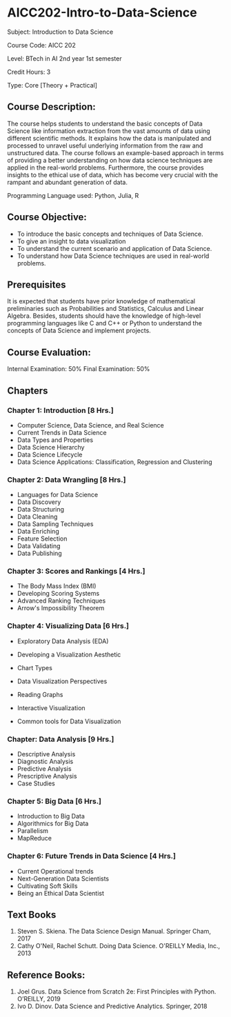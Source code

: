 # AICC202-Intro-to-Data-Science

Subject: Introduction to Data Science 

Course Code: AICC 202

Level: BTech in AI 2nd year 1st semester 

Credit Hours: 3

Type: Core [Theory + Practical]

## Course Description:

The course helps students to understand the basic concepts of Data Science like information extraction from the vast amounts of data using different scientific methods. It explains how the data is manipulated and processed to unravel useful underlying information from the raw and unstructured data. The course follows an example-based approach in terms of providing a better understanding on how data science techniques are applied in the real-world problems. Furthermore, the course provides insights to the ethical use of data, which has become very crucial with the rampant and abundant generation of data.

Programming Language used: Python, Julia, R

## Course Objective:

- To introduce the basic concepts and techniques of Data Science.
- To give an insight to data visualization
- To understand the current scenario and application of Data Science.
- To understand how Data Science techniques are used in real-world problems.

## Prerequisites

It is expected that students have prior knowledge of mathematical preliminaries such as Probabilities and Statistics, Calculus and Linear Algebra. Besides, students should have the knowledge of high-level programming languages like C and C++ or Python to understand the concepts of Data Science and implement projects.

## Course Evaluation:

Internal Examination: 50%
Final Examination: 50%

## Chapters

### Chapter 1: Introduction [8 Hrs.]
- Computer Science, Data Science, and Real Science
- Current Trends in Data Science
- Data Types and Properties
- Data Science Hierarchy
- Data Science Lifecycle
- Data Science Applications: Classification, Regression and Clustering

### Chapter 2: Data Wrangling [8 Hrs.]
- Languages for Data Science
- Data Discovery
- Data Structuring
- Data Cleaning
- Data Sampling Techniques
- Data Enriching
- Feature Selection
- Data Validating
- Data Publishing

### Chapter 3: Scores and Rankings [4 Hrs.]
- The Body Mass Index (BMI)
- Developing Scoring Systems
- Advanced Ranking Techniques
- Arrow's Impossibility Theorem

### Chapter 4: Visualizing Data [6 Hrs.]
- Exploratory Data Analysis (EDA)
- Developing a Visualization Aesthetic
- Chart Types
- Data Visualization Perspectives

- Reading Graphs
- Interactive Visualization
- Common tools for Data Visualization

### Chapter: Data Analysis [9 Hrs.]
- Descriptive Analysis
- Diagnostic Analysis
- Predictive Analysis
- Prescriptive Analysis
- Case Studies

### Chapter 5: Big Data [6 Hrs.]
- Introduction to Big Data
- Algorithmics for Big Data
- Parallelism
- MapReduce

### Chapter 6: Future Trends in Data Science [4 Hrs.]
- Current Operational trends
- Next-Generation Data Scientists
- Cultivating Soft Skills
- Being an Ethical Data Scientist


## Text Books
1. Steven S. Skiena. The Data Science Design Manual. Springer Cham, 2017
2. Cathy O'Neil, Rachel Schutt. Doing Data Science. O'REILLY Media, Inc., 2013

## Reference Books:
1. Joel Grus. Data Science from Scratch 2e: First Principles with Python. O’REILLY, 2019
2. Ivo D. Dinov. Data Science and Predictive Analytics. Springer, 2018
